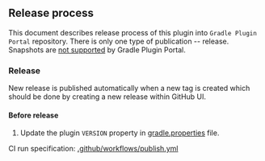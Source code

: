 ## Release process

This document describes release process of this plugin into `Gradle Plugin Portal` repository.
There is only one type of publication -- release. Snapshots
are [not supported](https://plugins.gradle.org/docs/publish-plugin) by Gradle Plugin Portal.

### Release

New release is published automatically when a new tag is created which should be done by creating a new release within
GitHub UI.

#### Before release

1. Update the plugin `VERSION` property in [gradle.properties](plugin-build/gradle.properties) file.

CI run specification: [.github/workflows/publish.yml](.github/workflows/publish.yml)